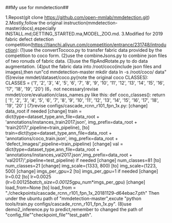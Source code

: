##My use for mmdetection##

1.Repost(git clone https://github.com/open-mmlab/mmdetection.git)
2.Mostly,follow the original instruction(mmdetection-master/docs),especially INSTALL.md,GETTING_STARTED.ma,MODEL_ZOO.md.
3.Modified for 2019 fabric defect detection competition(https://tianchi.aliyun.com/competition/entrance/231748/introduction):
(1)use the convertTococo.py to transfer fabric data provided by the competition to coco form.
(2)use the combineJsons.py to combine json files of two ronuds of fabric data.
(3)use the flipAndRotate.py to do data augmentation.
(4)put the fabric data into /root/coco(include json files and images),then run"cd mmdetection-master
mkdir data
ln -s /root/coco/ data"
(5)revise mmdet/dataset/coco.py(note the original coco CLASSES):
CLASSES = ('1', '2', '3', '4', '5', '6',
               '7', '8', '9', '10', '11',
               '12', '13', '14', '15', '16', '17',
               '18', '19', '20')
(6，not necessary)revise mmdet/core/evaluation/class_names.py like this:
def coco_classes():
    return [
        '1', '2', '3', '4', '5', '6',
        '7', '8', '9', '10', '11',
        '12', '13', '14', '15', '16', '17',
        '18', '19', '20'
    ]
(7)revise configs/cascade_rcnn_r101_fpn_1x.py:
[change] data_root if needed
[change] train = dict(type=dataset_type,ann_file=data_root + 'annotations/instances_train2017.json',
img_prefix=data_root + 'train2017/',pipeline=train_pipeline), 
[to] train=dict(type=dataset_type,ann_file=data_root + 'annotations/coco_train.json',
img_prefix=data_root + 'defect_Images/',pipeline=train_pipeline)
[change] val = dict(type=dataset_type,ann_file=data_root + 'annotations/instances_val2017.json',img_prefix=data_root + 'val2017/',pipeline=test_pipeline) if needed
[change] num_classes=81 [to] num_classes=21
[change] img_scale=(1333, 800) [to] img_scale=(1223, 500)
[change] imgs_per_gpu=2 [to] imgs_per_gpu=1 if needed
[change] lr=0.02 [to] lr=0.0025 (lr=0.00125*batch_size=0.00125*gpu_num*imgs_per_gpu)
[change] load_from=None [to] load_from = "./checkpoints/cascade_rcnn_r101_fpn_1x_20181129-d64ebac7.pth"
Then under the ubuntu path of "mmdetection-master",excute "python tools/train.py configs/cascade_rcnn_r101_fpn_1x.py".
(8)use demo2_inference.py to predict,remember to changed the path of "config_file""checkpoint_file""test_path".
